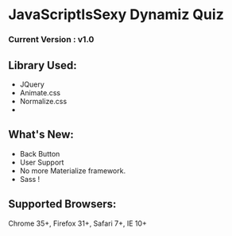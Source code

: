 # JavaScriptIsSexy Dynamiz Quiz 

### Current Version : v1.0

## Library Used:
- JQuery
- Animate.css
- Normalize.css
- 
## What's New:
- Back Button
- User Support
- No more Materialize framework.
- Sass !


## Supported Browsers:
Chrome 35+, Firefox 31+, Safari 7+, IE 10+

